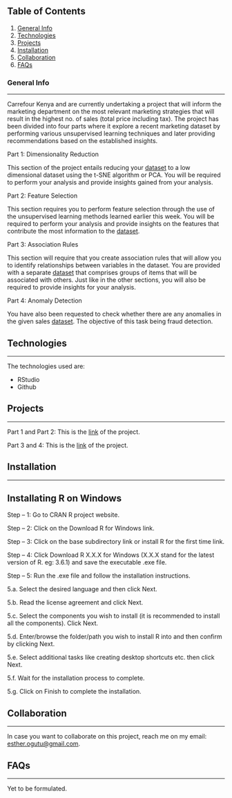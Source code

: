 ## Table of Contents
1. [General Info](#general-info)
2. [Technologies](#technologies)
3. [Projects](#projects)
4. [Installation](#installation)
5. [Collaboration](#collaboration)
6. [FAQs](#faqs)
### General Info
***
Carrefour Kenya and are currently undertaking a project that will inform the marketing department on the most relevant marketing strategies that will result in the highest no. of sales (total price including tax). The project has been divided into four parts where it explore a recent marketing dataset by performing various unsupervised learning techniques and later providing recommendations based on the established insights.

Part 1: Dimensionality Reduction

This section of the project entails reducing your [dataset](http://bit.ly/CarreFourDataset) to a low dimensional dataset using the t-SNE algorithm or PCA. You will be required to perform your analysis and provide insights gained from your analysis.

Part 2: Feature Selection

This section requires you to perform feature selection through the use of the unsupervised learning methods learned earlier this week. You will be required to perform your analysis and provide insights on the features that contribute the most information to the [dataset](http://bit.ly/CarreFourDataset).

Part 3: Association Rules

This section will require that you create association rules that will allow you to identify relationships between variables in the dataset. You are provided with a separate [dataset](http://bit.ly/SupermarketDatasetII) that comprises groups of items that will be associated with others. Just like in the other sections, you will also be required to provide insights for your analysis.

Part 4: Anomaly Detection

You have also been requested to check whether there are any anomalies in the given sales [dataset](http://bit.ly/CarreFourSalesDataset). The objective of this task being fraud detection.

## Technologies
***
The technologies used are:

- RStudio
- Github

## Projects
***
Part 1 and Part 2: This is the [link](https://rpubs.com/Esther_O/914041) of the project.

Part 3 and 4: This is the [link](https://rpubs.com/Esther_O/914009) of the project.

## Installation 
***
## Installating R on Windows 

Step – 1: Go to CRAN R project website.

Step – 2: Click on the Download R for Windows link.

Step – 3: Click on the base subdirectory link or install R for the first time link.

Step – 4: Click Download R X.X.X for Windows (X.X.X stand for the latest version of R. eg: 3.6.1) and save the executable .exe file.

Step – 5: Run the .exe file and follow the installation instructions.

5.a. Select the desired language and then click Next.

5.b. Read the license agreement and click Next.

5.c. Select the components you wish to install (it is recommended to install all the components). Click Next.

5.d. Enter/browse the folder/path you wish to install R into and then confirm by clicking Next.

5.e. Select additional tasks like creating desktop shortcuts etc. then click Next.

5.f. Wait for the installation process to complete.

5.g. Click on Finish to complete the installation.

## Collaboration
***
In case you want to collaborate on this project, reach me on my email: esther.ogutu@gmail.com.

## FAQs
***
Yet to be formulated.

